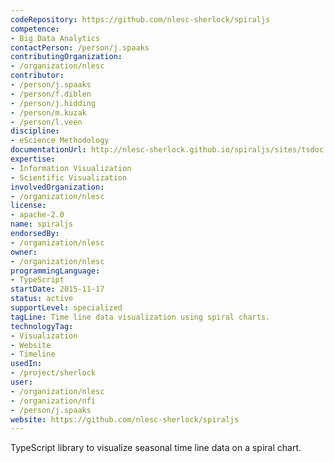 ```yaml
---
codeRepository: https://github.com/nlesc-sherlock/spiraljs
competence:
- Big Data Analytics
contactPerson: /person/j.spaaks
contributingOrganization:
- /organization/nlesc
contributor:
- /person/j.spaaks
- /person/f.diblen
- /person/j.hidding
- /person/m.kuzak
- /person/l.veen
discipline:
- eScience Methodology
documentationUrl: http://nlesc-sherlock.github.io/spiraljs/sites/tsdoc
expertise:
- Information Visualization
- Scientific Visualization
involvedOrganization:
- /organization/nlesc
license:
- apache-2.0
name: spiraljs
endorsedBy:
- /organization/nlesc
owner:
- /organization/nlesc
programmingLanguage:
- TypeScript
startDate: 2015-11-17
status: active
supportLevel: specialized
tagLine: Time line data visualization using spiral charts.
technologyTag:
- Visualization
- Website
- Timeline
usedIn:
- /project/sherlock
user:
- /organization/nlesc
- /organization/nfi
- /person/j.spaaks
website: https://github.com/nlesc-sherlock/spiraljs
---
```

TypeScript library to visualize seasonal time line data on a spiral chart.
